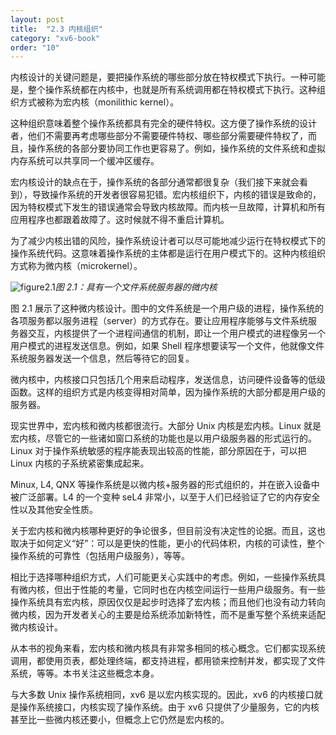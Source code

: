 ```yaml
---
layout: post
title:  "2.3 内核组织"
category: "xv6-book"
order: "10"
---
```


内核设计的关键问题是，要把操作系统的哪些部分放在特权模式下执行。一种可能是，整个操作系统都在内核中，也就是所有系统调用都在特权模式下执行。这种组织方式被称为宏内核（monilithic kernel）。

这种组织意味着整个操作系统都具有完全的硬件特权。这方便了操作系统的设计者，他们不需要再考虑哪些部分不需要硬件特权、哪些部分需要硬件特权了，而且，操作系统的各部分要协同工作也更容易了。例如，操作系统的文件系统和虚拟内存系统可以共享同一个缓冲区缓存。

宏内核设计的缺点在于，操作系统的各部分通常都很复杂（我们接下来就会看到），导致操作系统的开发者很容易犯错。宏内核组织下，内核的错误是致命的，因为特权模式下发生的错误通常会导致内核故障。而内核一旦故障，计算机和所有应用程序也都跟着故障了。这时候就不得不重启计算机。

为了减少内核出错的风险，操作系统设计者可以尽可能地减少运行在特权模式下的操作系统代码。这意味着操作系统的主体都是运行在用户模式下的。这种内核组织方式称为微内核（microkernel）。

![figure2.1](/assets/xv6/figure2.1.png)*图 2.1：具有一个文件系统服务器的微内核*

图 2.1 展示了这种微内核设计。图中的文件系统是一个用户级的进程，操作系统的各项服务都以服务进程（server）的方式存在。要让应用程序能够与文件系统服务器交互，内核提供了一个进程间通信的机制，即让一个用户模式的进程像另一个用户模式的进程发送信息。例如，如果 Shell 程序想要读写一个文件，他就像文件系统服务器发送一个信息，然后等待它的回复。

微内核中，内核接口只包括几个用来启动程序，发送信息，访问硬件设备等的低级函数。这样的组织方式是内核变得相对简单，因为操作系统的大部分都是用户级的服务器。

现实世界中，宏内核和微内核都很流行。大部分 Unix 内核是宏内核。Linux 就是宏内核，尽管它的一些诸如窗口系统的功能也是以用户级服务器的形式运行的。Linux 对于操作系统敏感的程序能表现出较高的性能，部分原因在于，可以把 Linux 内核的子系统紧密集成起来。

Minux, L4, QNX 等操作系统是以微内核+服务器的形式组织的，并在嵌入设备中被广泛部署。L4 的一个变种  seL4 非常小，以至于人们已经验证了它的内存安全性以及其他安全性质。

关于宏内核和微内核哪种更好的争论很多，但目前没有决定性的论据。而且，这也取决于如何定义“好”：可以是更快的性能，更小的代码体积，内核的可读性，整个操作系统的可靠性（包括用户级服务），等等。

相比于选择哪种组织方式，人们可能更关心实践中的考虑。例如，一些操作系统具有微内核，但出于性能的考量，它同时也在内核空间运行一些用户级服务。有一些操作系统具有宏内核，原因仅仅是起步时选择了宏内核；而且他们也没有动力转向微内核，因为开发者关心的主要是给系统添加新特性，而不是重写整个系统来适配微内核设计。

从本书的视角来看，宏内核和微内核具有非常多相同的核心概念。它们都实现系统调用，都使用页表，都处理终端，都支持进程，都用锁来控制并发，都实现了文件系统，等等。本书关注这些概念本身。

与大多数 Unix 操作系统相同，xv6 是以宏内核实现的。因此，xv6 的内核接口就是操作系统接口，内核实现了操作系统。由于 xv6 只提供了少量服务，它的内核甚至比一些微内核还要小，但概念上它仍然是宏内核的。